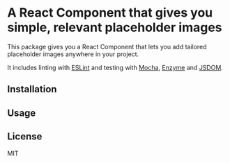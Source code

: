 # A React Component that gives you simple, relevant placeholder images

This package gives you a React Component that lets you add tailored placeholder images anywhere in your project.

It includes linting with [ESLint](http://eslint.org/) and testing with [Mocha](https://mochajs.org/), [Enzyme](http://airbnb.io/enzyme/) and [JSDOM](https://github.com/tmpvar/jsdom).

## Installation

## Usage

## License

MIT

